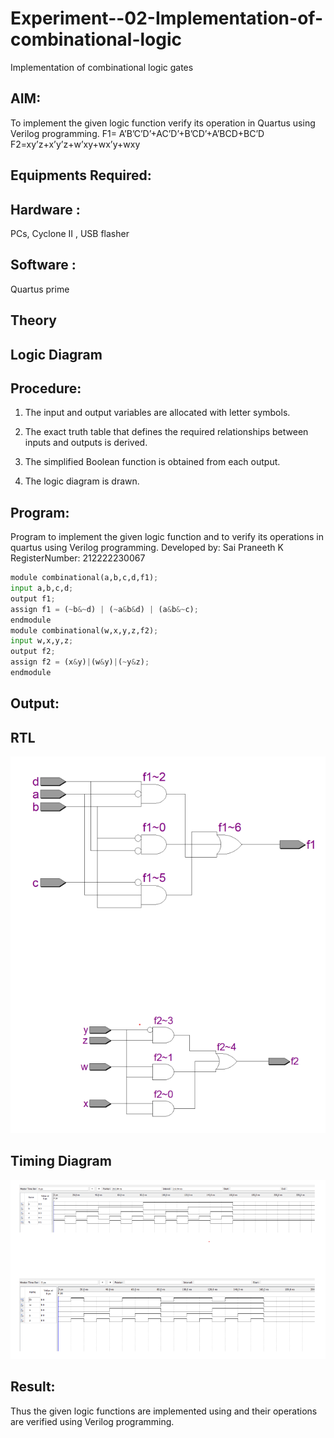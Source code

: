 # Experiment--02-Implementation-of-combinational-logic
Implementation of combinational logic gates
 
## AIM:
To implement the given logic function verify its operation in Quartus using Verilog programming.
 F1= A’B’C’D’+AC’D’+B’CD’+A’BCD+BC’D
F2=xy’z+x’y’z+w’xy+wx’y+wxy
 
 
 
## Equipments Required:
## Hardware : 
PCs, Cyclone II , USB flasher
## Software :
Quartus prime


## Theory
 

## Logic Diagram
## Procedure:
1. The input and output variables are allocated with letter symbols.

2. The exact truth table that defines the required relationships between inputs and outputs is
derived.

3. The simplified Boolean function is obtained from each output.

4. The logic diagram is drawn.


## Program:
Program to implement the given logic function and to verify its operations in quartus using Verilog programming.
Developed by: Sai Praneeth K
RegisterNumber: 212222230067 
```python
module combinational(a,b,c,d,f1);
input a,b,c,d;
output f1;
assign f1 = (~b&~d) | (~a&b&d) | (a&b&~c);
endmodule
module combinational(w,x,y,z,f2);
input w,x,y,z;
output f2;
assign f2 = (x&y)|(w&y)|(~y&z);
endmodule

```
## Output:
## RTL
![OUTPUT](2.5.png)
## Timing Diagram
![OUTPUT](2.6.png)
## Result:
Thus the given logic functions are implemented using  and their operations are verified using Verilog programming.
